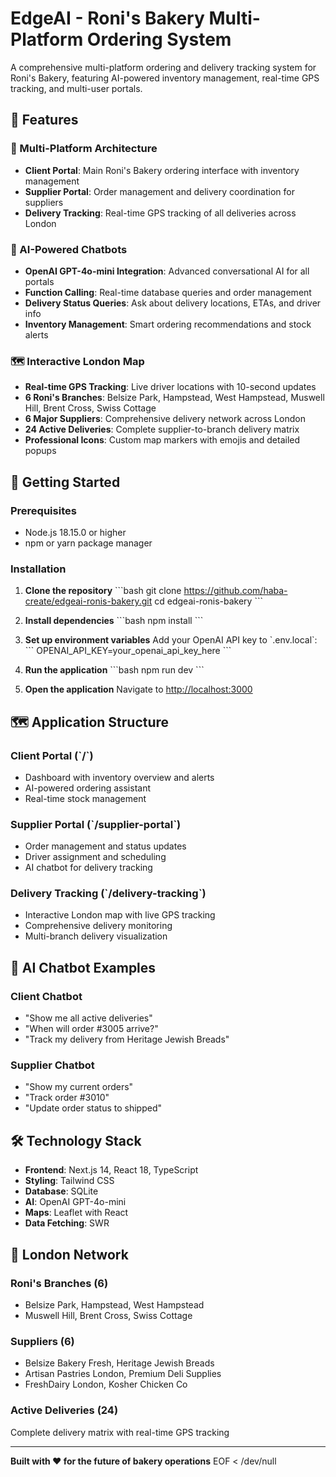 # EdgeAI - Roni's Bakery Multi-Platform Ordering System

A comprehensive multi-platform ordering and delivery tracking system for Roni's Bakery, featuring AI-powered inventory management, real-time GPS tracking, and multi-user portals.

## 🌟 Features

### 🏪 Multi-Platform Architecture
- **Client Portal**: Main Roni's Bakery ordering interface with inventory management
- **Supplier Portal**: Order management and delivery coordination for suppliers
- **Delivery Tracking**: Real-time GPS tracking of all deliveries across London

### 🤖 AI-Powered Chatbots
- **OpenAI GPT-4o-mini Integration**: Advanced conversational AI for all portals
- **Function Calling**: Real-time database queries and order management
- **Delivery Status Queries**: Ask about delivery locations, ETAs, and driver info
- **Inventory Management**: Smart ordering recommendations and stock alerts

### 🗺️ Interactive London Map
- **Real-time GPS Tracking**: Live driver locations with 10-second updates
- **6 Roni's Branches**: Belsize Park, Hampstead, West Hampstead, Muswell Hill, Brent Cross, Swiss Cottage
- **6 Major Suppliers**: Comprehensive delivery network across London
- **24 Active Deliveries**: Complete supplier-to-branch delivery matrix
- **Professional Icons**: Custom map markers with emojis and detailed popups

## 🚀 Getting Started

### Prerequisites
- Node.js 18.15.0 or higher
- npm or yarn package manager

### Installation

1. **Clone the repository**
   \`\`\`bash
   git clone https://github.com/haba-create/edgeai-ronis-bakery.git
   cd edgeai-ronis-bakery
   \`\`\`

2. **Install dependencies**
   \`\`\`bash
   npm install
   \`\`\`

3. **Set up environment variables**
   Add your OpenAI API key to \`.env.local\`:
   \`\`\`
   OPENAI_API_KEY=your_openai_api_key_here
   \`\`\`

4. **Run the application**
   \`\`\`bash
   npm run dev
   \`\`\`

5. **Open the application**
   Navigate to [http://localhost:3000](http://localhost:3000)

## 🗺️ Application Structure

### Client Portal (\`/\`)
- Dashboard with inventory overview and alerts
- AI-powered ordering assistant
- Real-time stock management

### Supplier Portal (\`/supplier-portal\`)
- Order management and status updates
- Driver assignment and scheduling
- AI chatbot for delivery tracking

### Delivery Tracking (\`/delivery-tracking\`)
- Interactive London map with live GPS tracking
- Comprehensive delivery monitoring
- Multi-branch delivery visualization

## 🤖 AI Chatbot Examples

### Client Chatbot
- "Show me all active deliveries"
- "When will order #3005 arrive?"
- "Track my delivery from Heritage Jewish Breads"

### Supplier Chatbot
- "Show my current orders"
- "Track order #3010"
- "Update order status to shipped"

## 🛠️ Technology Stack

- **Frontend**: Next.js 14, React 18, TypeScript
- **Styling**: Tailwind CSS
- **Database**: SQLite
- **AI**: OpenAI GPT-4o-mini
- **Maps**: Leaflet with React
- **Data Fetching**: SWR

## 📍 London Network

### Roni's Branches (6)
- Belsize Park, Hampstead, West Hampstead
- Muswell Hill, Brent Cross, Swiss Cottage

### Suppliers (6)
- Belsize Bakery Fresh, Heritage Jewish Breads
- Artisan Pastries London, Premium Deli Supplies
- FreshDairy London, Kosher Chicken Co

### Active Deliveries (24)
Complete delivery matrix with real-time GPS tracking

---

**Built with ❤️ for the future of bakery operations**
EOF < /dev/null